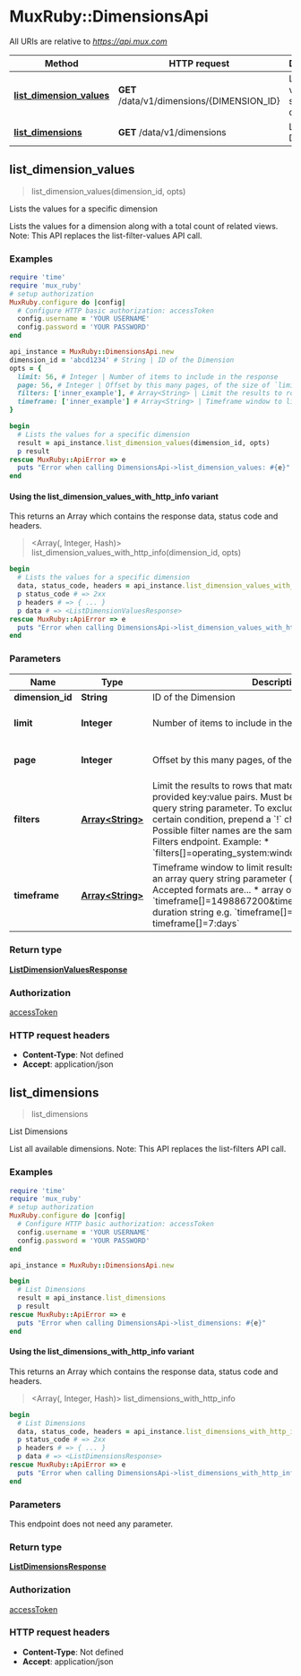 # MuxRuby::DimensionsApi

All URIs are relative to *https://api.mux.com*

| Method | HTTP request | Description |
| ------ | ------------ | ----------- |
| [**list_dimension_values**](DimensionsApi.md#list_dimension_values) | **GET** /data/v1/dimensions/{DIMENSION_ID} | Lists the values for a specific dimension |
| [**list_dimensions**](DimensionsApi.md#list_dimensions) | **GET** /data/v1/dimensions | List Dimensions |


## list_dimension_values

> <ListDimensionValuesResponse> list_dimension_values(dimension_id, opts)

Lists the values for a specific dimension

Lists the values for a dimension along with a total count of related views.  Note: This API replaces the list-filter-values API call. 

### Examples

```ruby
require 'time'
require 'mux_ruby'
# setup authorization
MuxRuby.configure do |config|
  # Configure HTTP basic authorization: accessToken
  config.username = 'YOUR USERNAME'
  config.password = 'YOUR PASSWORD'
end

api_instance = MuxRuby::DimensionsApi.new
dimension_id = 'abcd1234' # String | ID of the Dimension
opts = {
  limit: 56, # Integer | Number of items to include in the response
  page: 56, # Integer | Offset by this many pages, of the size of `limit`
  filters: ['inner_example'], # Array<String> | Limit the results to rows that match conditions from provided key:value pairs. Must be provided as an array query string parameter.  To exclude rows that match a certain condition, prepend a `!` character to the dimension.  Possible filter names are the same as returned by the List Filters endpoint.  Example:    * `filters[]=operating_system:windows&filters[]=!country:US` 
  timeframe: ['inner_example'] # Array<String> | Timeframe window to limit results by. Must be provided as an array query string parameter (e.g. timeframe[]=).  Accepted formats are...    * array of epoch timestamps e.g. `timeframe[]=1498867200&timeframe[]=1498953600`   * duration string e.g. `timeframe[]=24:hours or timeframe[]=7:days` 
}

begin
  # Lists the values for a specific dimension
  result = api_instance.list_dimension_values(dimension_id, opts)
  p result
rescue MuxRuby::ApiError => e
  puts "Error when calling DimensionsApi->list_dimension_values: #{e}"
end
```

#### Using the list_dimension_values_with_http_info variant

This returns an Array which contains the response data, status code and headers.

> <Array(<ListDimensionValuesResponse>, Integer, Hash)> list_dimension_values_with_http_info(dimension_id, opts)

```ruby
begin
  # Lists the values for a specific dimension
  data, status_code, headers = api_instance.list_dimension_values_with_http_info(dimension_id, opts)
  p status_code # => 2xx
  p headers # => { ... }
  p data # => <ListDimensionValuesResponse>
rescue MuxRuby::ApiError => e
  puts "Error when calling DimensionsApi->list_dimension_values_with_http_info: #{e}"
end
```

### Parameters

| Name | Type | Description | Notes |
| ---- | ---- | ----------- | ----- |
| **dimension_id** | **String** | ID of the Dimension |  |
| **limit** | **Integer** | Number of items to include in the response | [optional][default to 25] |
| **page** | **Integer** | Offset by this many pages, of the size of &#x60;limit&#x60; | [optional][default to 1] |
| **filters** | [**Array&lt;String&gt;**](String.md) | Limit the results to rows that match conditions from provided key:value pairs. Must be provided as an array query string parameter.  To exclude rows that match a certain condition, prepend a &#x60;!&#x60; character to the dimension.  Possible filter names are the same as returned by the List Filters endpoint.  Example:    * &#x60;filters[]&#x3D;operating_system:windows&amp;filters[]&#x3D;!country:US&#x60;  | [optional] |
| **timeframe** | [**Array&lt;String&gt;**](String.md) | Timeframe window to limit results by. Must be provided as an array query string parameter (e.g. timeframe[]&#x3D;).  Accepted formats are...    * array of epoch timestamps e.g. &#x60;timeframe[]&#x3D;1498867200&amp;timeframe[]&#x3D;1498953600&#x60;   * duration string e.g. &#x60;timeframe[]&#x3D;24:hours or timeframe[]&#x3D;7:days&#x60;  | [optional] |

### Return type

[**ListDimensionValuesResponse**](ListDimensionValuesResponse.md)

### Authorization

[accessToken](../README.md#accessToken)

### HTTP request headers

- **Content-Type**: Not defined
- **Accept**: application/json


## list_dimensions

> <ListDimensionsResponse> list_dimensions

List Dimensions

List all available dimensions.  Note: This API replaces the list-filters API call. 

### Examples

```ruby
require 'time'
require 'mux_ruby'
# setup authorization
MuxRuby.configure do |config|
  # Configure HTTP basic authorization: accessToken
  config.username = 'YOUR USERNAME'
  config.password = 'YOUR PASSWORD'
end

api_instance = MuxRuby::DimensionsApi.new

begin
  # List Dimensions
  result = api_instance.list_dimensions
  p result
rescue MuxRuby::ApiError => e
  puts "Error when calling DimensionsApi->list_dimensions: #{e}"
end
```

#### Using the list_dimensions_with_http_info variant

This returns an Array which contains the response data, status code and headers.

> <Array(<ListDimensionsResponse>, Integer, Hash)> list_dimensions_with_http_info

```ruby
begin
  # List Dimensions
  data, status_code, headers = api_instance.list_dimensions_with_http_info
  p status_code # => 2xx
  p headers # => { ... }
  p data # => <ListDimensionsResponse>
rescue MuxRuby::ApiError => e
  puts "Error when calling DimensionsApi->list_dimensions_with_http_info: #{e}"
end
```

### Parameters

This endpoint does not need any parameter.

### Return type

[**ListDimensionsResponse**](ListDimensionsResponse.md)

### Authorization

[accessToken](../README.md#accessToken)

### HTTP request headers

- **Content-Type**: Not defined
- **Accept**: application/json


